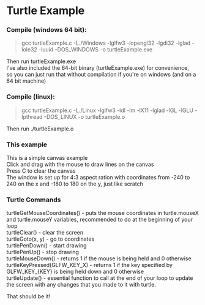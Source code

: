 # Turtle Example

### Compile (windows 64 bit):
> gcc turtleExample.c -L./Windows -lglfw3 -lopengl32 -lgdi32 -lglad -lole32 -luuid -DOS_WINDOWS -o turtleExample.exe

Then run turtleExample.exe\
I've also included the 64-bit binary (turtleExample.exe) for convenience,\
so you can just run that without compilation if you're on windows (and on a 64 bit machine)

### Compile (linux):
> gcc turtleExample.c -L./Linux -lglfw3 -ldl -lm -lX11 -lglad -lGL -lGLU -lpthread -DOS_LINUX -o turtleExample.o

Then run ./turtleExample.o

### This example
This is a simple canvas example\
Click and drag with the mouse to draw lines on the canvas\
Press C to clear the canvas\
The window is set up for 4:3 aspect ration with coordinates from -240 to 240 on the x and -180 to 180 on the y, just like scratch

### Turtle Commands

turtleGetMouseCoordinates() - puts the mouse coordinates in turtle.mouseX and turtle.mouseY variables, recommended to do at the beginning of your loop\
turtleClear() - clear the screen\
turtleGoto(x, y) - go to coordinates\
turtlePenDown() - start drawing\
turtlePenUp() - stop drawing\
turtleMouseDown() - returns 1 if the mouse is being held and 0 otherwise\
turtleKeyPressed(GLFW_KEY_X) - returns 1 if the key specified by GLFW_KEY_{KEY} is being held down and 0 otherwise\
turtleUpdate() - essential function to call at the end of your loop to update the screen with any changes that you made to it with turtle.

That should be it!